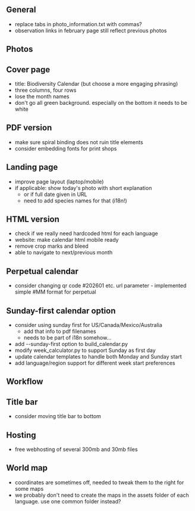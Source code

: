 ## General
+ replace tabs in photo_information.txt with commas?
+ observation links in february page still reflect previous photos

## Photos

## Cover page
+ title: Biodiversity Calendar (but choose a more engaging phrasing)
+ three columns, four rows
+ lose the month names
+ don't go all green background. especially on the bottom it needs to be white

## PDF version
+ make sure spiral binding does not ruin title elements
+ consider embedding fonts for print shops

## Landing page
+ improve page layout (laptop/mobile)
+ if applicable: show today's photo with short explanation
  + or if full date given in URL
  + need to add species names for that (i18n!)

## HTML version
+ check if we really need hardcoded html for each language
+ website: make calendar html mobile ready
+ remove crop marks and bleed
+ able to navigate to next/previous month

## Perpetual calendar
+ consider changing qr code #202601 etc. url parameter - implemented simple #MM format for perpetual

## Sunday-first calendar option
+ consider using sunday first for US/Canada/Mexico/Australia
  + add that info to pdf filenames
  + needs to be part of i18n somehow…
+ add --sunday-first option to build_calendar.py
+ modify week_calculator.py to support Sunday as first day
+ update calendar templates to handle both Monday and Sunday start
+ add language/region support for different week start preferences

## Workflow

## Title bar
+ consider moving title bar to bottom

## Hosting
+ free webhosting of several 300mb and 30mb files

## World map
+ coordinates are sometimes off, needed to tweak them to the right for some maps
+ we probably don't need to create the maps in the assets folder of each language. use one common folder instead?
